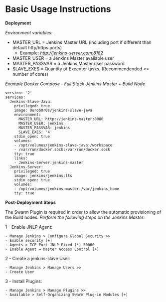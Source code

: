 # Basic Usage Instructions

**Deployment**

*Environment variables:*

- MASTER_URL = Jenkins Master URL (including port if different than default http/https ports)
  - Example: *http://jenkins-server.com:8182*
- MASTER_USER = a Jenkins Master available user
- MASTER_PASSVAR = a Jenkins Master user password
- SLAVE_EXES = Quantity of Executor tasks. (Recommendended <= number of cores)

*Example Docker Compose - Full Stack Jenkins Master + Build Node*

```
version: '2'
services:
  Jenkins-Slave-Java:
    privileged: true
    image: 0urob0r0s/jenkins-slave-java
    environment:
      MASTER_URL: http://jenkins-master:8080
      MASTER_USER: jenkins
      MASTER_PASSVAR: jenkins
      SLAVE_EXES: '4'
    stdin_open: true
    volumes:
    - /opt/volumes/jenkins-slave-java:/workspace
    - /var/run/docker.sock:/var/run/docker.sock
    tty: true
    links:
    - Jenkins-Server:jenkins-master
  Jenkins-Server:
    privileged: true
    image: jenkins/jenkins:lts
    stdin_open: true
    volumes:
    - /opt/volumes/jenkins-master:/var/jenkins_home
    tty: true
```

**Post-Deployment Steps**

The Swarm Plugin is required in order to allow the automatic provisioning of the Build nodes.
*Perform the following steps on the Jenkins Master:*

1 - Enable JNLP Agent:

	- Manage Jenkins > Configure Global Security >>
	- Enable security [+]
	- Agents > TCP Port JNLP Fixed (*) 50000
	- Enable Agent → Master Access Control [+]

2 - Create a jenkins-slave User:

	- Manage Jenkins > Manage Users >>
	- Create User
  
3 - Install Plugins:

	- Manage Jenkins > Manage Plugins >>
	- Available > Self-Organizing Swarm Plug-in Modules [+]
